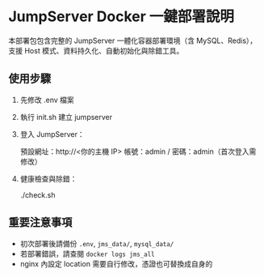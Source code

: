 # JumpServer Docker 一鍵部署說明

本部署包包含完整的 JumpServer 一體化容器部署環境（含 MySQL、Redis），支援 Host 模式、資料持久化、自動初始化與除錯工具。

## 使用步驟


1. 先修改 .env 檔案 

2. 執行 init.sh 建立 jumpserver 

3. 登入 JumpServer：

    預設網址：http://<你的主機 IP>
    帳號：admin / 密碼：admin（首次登入需修改）

4. 健康檢查與除錯：

    ./check.sh

## 重要注意事項

- 初次部署後請備份 `.env`, `jms_data/`, `mysql_data/`
- 若部署錯誤，請查閱 `docker logs jms_all`
- nginx 內設定 location 需要自行修改，憑證也可替換成自身的
